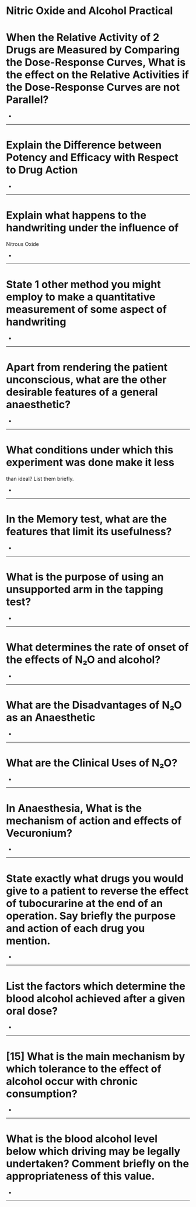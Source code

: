 # Nitric Oxide and Alcohol Practical

# When the Relative Activity of 2 Drugs are Measured by Comparing the Dose-Response Curves, What is the effect on the Relative Activities if the Dose-Response Curves are not Parallel?

- 

---

# Explain the Difference between Potency and Efficacy with Respect to Drug Action

- 

---

# Explain what happens to the handwriting under the influence of
Nitrous Oxide

- 

---

# State 1 other method you might employ to make a quantitative measurement of some aspect of handwriting

- 

---

# Apart from rendering the patient unconscious, what are the other desirable features of a general anaesthetic?

- 

---

# What conditions under which this experiment was done make it less
than ideal? List them briefly.

- 

---

# In the Memory test, what are the features that limit its usefulness?

- 

---

# What is the purpose of using an unsupported arm in the tapping test?

- 

---

# What determines the rate of onset of the effects of N₂O and alcohol?

- 

---

# What are the Disadvantages of N₂O as an Anaesthetic

- 

---

# What are the Clinical Uses of N₂O?

- 

---

# In Anaesthesia, What is the mechanism of action and effects of Vecuronium?

- 

---

# State exactly what drugs you would give to a patient to reverse the effect of tubocurarine at the end of an operation. Say briefly the purpose and action of each drug you mention.

- 

---

# List the factors which determine the blood alcohol achieved after a given oral dose?

- 

---

# [15] What is the main mechanism by which tolerance to the effect of alcohol occur with chronic consumption?

- 

---

# What is the blood alcohol level below which driving may be legally undertaken? Comment briefly on the appropriateness of this value.

- 

---